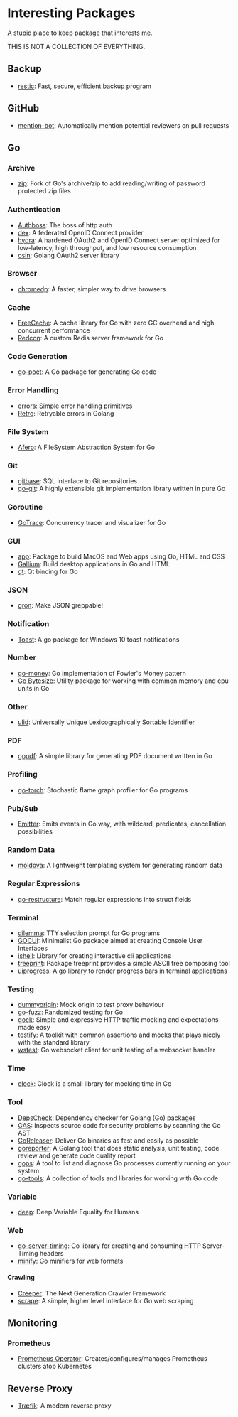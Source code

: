 # Interesting Packages

A stupid place to keep package that interests me. 

THIS IS NOT A COLLECTION OF EVERYTHING.

## Backup

- [restic](https://github.com/restic/restic): Fast, secure, efficient backup program

## GitHub

- [mention-bot](https://github.com/facebook/mention-bot): Automatically mention potential reviewers on pull requests

## Go

### Archive

- [zip](https://github.com/alexmullins/zip): Fork of Go's archive/zip to add reading/writing of password protected zip files

### Authentication

- [Authboss](https://github.com/volatiletech/authboss): The boss of http auth
- [dex](https://github.com/coreos/dex): A federated OpenID Connect provider
- [hydra](https://github.com/ory/hydra): A hardened OAuth2 and OpenID Connect server optimized for low-latency, high throughput, and low resource consumption
- [osin](https://github.com/RangelReale/osin): Golang OAuth2 server library

### Browser

- [chromedp](https://github.com/chromedp/chromedp): A faster, simpler way to drive browsers

### Cache

- [FreeCache](https://github.com/coocood/freecache): A cache library for Go with zero GC overhead and high concurrent performance
- [Redcon](https://github.com/tidwall/redcon): A custom Redis server framework for Go

### Code Generation

- [go-poet](https://github.com/dpolansky/go-poet): A Go package for generating Go code

### Error Handling

- [errors](https://github.com/pkg/errors): Simple error handling primitives
- [Retro](https://github.com/codeship/go-retro): Retryable errors in Golang

### File System

- [Afero](https://github.com/spf13/afero): A FileSystem Abstraction System for Go

### Git

- [gitbase](https://github.com/src-d/gitbase): SQL interface to Git repositories
- [go-git](https://github.com/src-d/go-git): A highly extensible git implementation library written in pure Go

### Goroutine

- [GoTrace](https://github.com/divan/gotrace): Concurrency tracer and visualizer for Go

### GUI

- [app](https://github.com/murlokswarm/app): Package to build MacOS and Web apps using Go, HTML and CSS
- [Gallium](https://github.com/alexflint/gallium): Build desktop applications in Go and HTML
- [qt](https://github.com/therecipe/qt): Qt binding for Go

### JSON

- [gron](https://github.com/tomnomnom/gron): Make JSON greppable!

### Notification

- [Toast](https://github.com/go-toast/toast): 
A go package for Windows 10 toast notifications

### Number

- [go-money](https://github.com/Rhymond/go-money): Go implementation of Fowler's Money pattern
- [Go Bytesize](https://github.com/zpatrick/go-bytesize): Utility package for working with common memory and cpu units in Go

### Other

- [ulid](https://github.com/oklog/ulid): Universally Unique Lexicographically Sortable Identifier

### PDF

- [gopdf](https://github.com/signintech/gopdf): A simple library for generating PDF document written in Go

### Profiling

- [go-torch](https://github.com/uber/go-torch): Stochastic flame graph profiler for Go programs

### Pub/Sub

- [Emitter](https://github.com/olebedev/emitter): Emits events in Go way, with wildcard, predicates, cancellation possibilities

### Random Data

- [moldova](https://github.com/StabbyCutyou/moldova): A lightweight templating system for generating random data

### Regular Expressions

- [go-restructure](https://github.com/alexflint/go-restructure): Match regular expressions into struct fields

### Terminal

- [dilemma](https://github.com/robbiev/dilemma): TTY selection prompt for Go programs
- [GOCUI](https://github.com/jroimartin/gocui): Minimalist Go package aimed at creating Console User Interfaces
- [ishell](https://github.com/abiosoft/ishell): Library for creating interactive cli applications
- [treeprint](https://github.com/xlab/treeprint): Package treeprint provides a simple ASCII tree composing tool
- [uiprogress](https://github.com/gosuri/uiprogress): A go library to render progress bars in terminal applications

### Testing

- [dummyorigin](https://github.com/turbobytes/dummyorigin): Mock origin to test proxy behaviour
- [go-fuzz](https://github.com/dvyukov/go-fuzz): Randomized testing for Go
- [gock](https://github.com/h2non/gock): Simple and expressive HTTP traffic mocking and expectations made easy
- [testify](https://github.com/stretchr/testify): A toolkit with common assertions and mocks that plays nicely with the standard library
- [wstest](https://github.com/posener/wstest): Go websocket client for unit testing of a websocket handler

### Time

- [clock](https://github.com/benbjohnson/clock): Clock is a small library for mocking time in Go

### Tool

- [DepsCheck](https://github.com/divan/depscheck): Dependency checker for Golang (Go) packages
- [GAS](https://github.com/GoASTScanner/gas): 
Inspects source code for security problems by scanning the Go AST
- [GoReleaser](https://github.com/goreleaser/goreleaser): Deliver Go binaries as fast and easily as possible
- [goreporter](https://github.com/360EntSecGroup-Skylar/goreporter): A Golang tool that does static analysis, unit testing, code review and generate code quality report
- [gops](https://github.com/google/gops): A tool to list and diagnose Go processes currently running on your system
- [go-tools](https://github.com/dominikh/go-tools): A collection of tools and libraries for working with Go code

### Variable

- [deep](https://github.com/go-test/deep): Deep Variable Equality for Humans

### Web

- [go-server-timing](https://github.com/mitchellh/go-server-timing): Go library for creating and consuming HTTP Server-Timing headers
- [minify](https://github.com/tdewolff/minify): Go minifiers for web formats

#### Crawling

- [Creeper](https://github.com/wspl/creeper): The Next Generation Crawler Framework
- [scrape](https://github.com/yhat/scrape): A simple, higher level interface for Go web scraping

## Monitoring

### Prometheus

- [Prometheus Operator](https://github.com/coreos/prometheus-operator): Creates/configures/manages Prometheus clusters atop Kubernetes

## Reverse Proxy

- [Træfik](https://github.com/containous/traefik): A modern reverse proxy
